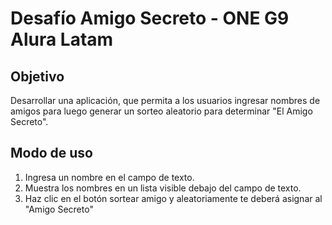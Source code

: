 <h1>Desafío Amigo Secreto - ONE G9 Alura Latam</h1>

## Objetivo
Desarrollar una aplicación, que permita a los usuarios ingresar nombres de amigos para luego generar un sorteo aleatorio para determinar
"El Amigo Secreto".

## Modo de uso
1. Ingresa un nombre en el campo de texto.
2. Muestra los nombres en un lista visible debajo del campo de texto.
3. Haz clic en el botón sortear amigo y aleatoriamente te deberá asignar al "Amigo Secreto"


